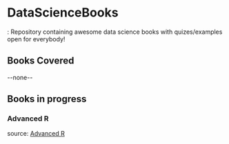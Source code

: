# DataScienceBooks

: Repository containing awesome data science books with quizes/examples open for everybody! 


## Books Covered
--none--
## Books in progress 

### Advanced R 
source: [Advanced R](https://adv-r.hadley.nz/)







